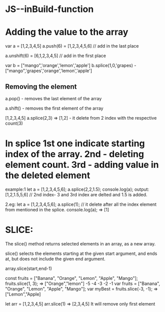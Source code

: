 # JS--inBuild-function

# Adding the value to the array
var a = [1,2,3,4,5]
a.push(6) = [1,2,3,4,5,6] // add in the last place

a.unshift(6) = [6,1,2,3,4,5] // add in the first place

var b = ["mango",'orange','lemon','apple']
b.splice(1,0,'grapes) - ["mango",'grapes','orange','lemon','apple']

 ## Removing the element
 a.pop() - removes the last element of the array
 
 a.shift() - removes the first element of the array
 
 [1,2,3,4,5]
 a.splice(2,3) => [1,2] - it delete from 2 index with the respective count(3)
 
# In splice 1st one indicate starting index of the array. 2nd - deleting element count. 3rd - adding value in the deleted element

example:1
let a = [1,2,3,4,5,6];
a.splice(2,2,1.5);
console.log(a);
output:
[1,2,1.5,5,6]  // 2nd index- 3 and 3rd index are delted and 1.5 is added.

2.eg:
let a = [1,2,3,4,5,6];
a.splice(1);     // it delete after all the index element from mentioned in the splice.
console.log(a); => [1]

# SLICE:
The slice() method returns selected elements in an array, as a new array.

slice() selects the elements starting at the given start argument, and ends at, but does not include the given end argument.

array.slice(start,end-1)

const fruits = ["Banana", "Orange", "Lemon", "Apple", "Mango"];
 fruits.slice(1, 3); => ["Orange","lemon"]
                  -5          -4      -3      -2     -1
var fruits = ["Banana", "Orange", "Lemon", "Apple", "Mango"];
var myBest = fruits.slice(-3, -1); => ["Lemon","Apple]

let arr = [1,2,3,4,5]
arr.slice(1) => [2,3,4,5] It will remove only first element
